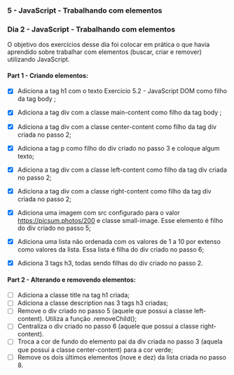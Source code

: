 ### 5 - JavaScript - Trabalhando com elementos
### Dia 2 - JavaScript - Trabalhando com elementos

O objetivo dos exercícios desse dia foi colocar em prática o que havia aprendido sobre trabalhar com elementos (buscar, criar e remover) utilizando JavaScript.

#### Part 1 - Criando elementos:
- [x] Adiciona a tag h1 com o texto Exercício 5.2 - JavaScript DOM como filho da tag body ;
- [x] Adiciona a tag div com a classe main-content como filho da tag body ;
- [x] Adiciona a tag div com a classe center-content como filho da tag div criada no passo 2;
- [x] Adiciona a tag p como filho do div criado no passo 3 e coloque algum texto;
- [x] Adiciona a tag div com a classe left-content como filho da tag div criada no passo 2;
- [x] Adiciona a tag div com a classe right-content como filho da tag div criada no passo 2;
- [x] Adiciona uma imagem com src configurado para o valor https://picsum.photos/200 e classe small-image. Esse elemento é filho do div criado no passo 5;
- [x] Adiciona uma lista não ordenada com os valores de 1 a 10 por extenso como valores da lista. Essa lista é filha do div criado no passo 6;
- [x] Adiciona 3 tags h3, todas sendo filhas do div criado no passo 2.


#### Part 2 - Alterando e removendo elementos:
- [ ] Adiciona a classe title na tag h1 criada;
- [ ] Adiciona a classe description nas 3 tags h3 criadas;
- [ ] Remove o div criado no passo 5 (aquele que possui a classe left-content). Utiliza a função .removeChild();
- [ ] Centraliza o div criado no passo 6 (aquele que possui a classe right-content).
- [ ] Troca a cor de fundo do elemento pai da div criada no passo 3 (aquela que possui a classe center-content) para a cor verde;
- [ ] Remove os dois últimos elementos (nove e dez) da lista criada no passo 8.
